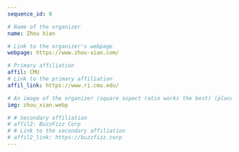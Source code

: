 ```yaml
---
sequence_id: 0

# Name of the organizer
name: Zhou Xian

# Link to the organizer's webpage
webpage: https://www.zhou-xian.com/

# Primary affiliation
affil: CMU
# Link to the primary affiliation
affil_link: https://www.ri.cmu.edu/

# An image of the organizer (square aspect ratio works the best) (place in the `assets/img/organizers` directory)
img: zhou_xian.webp

# # Secondary affiliation
# affil2: BuzzFizz Corp
# # Link to the secondary affiliation
# affil2_link: https://buzzfizz.corp
---
```

